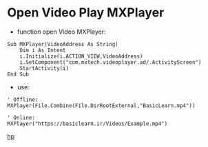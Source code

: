 # Open Video Play MXPlayer

* function open Video MXPlayer:

```basic4android
Sub MXPlayer(VideoAddress As String)
    Dim i As Intent
    i.Initialize(i.ACTION_VIEW,VideoAddress)
    i.SetComponent("com.mxtech.videoplayer.ad/.ActivityScreen")
    StartActivity(i)
End Sub
```

* use:

```b4a
' Offline:
MXPlayer(File.Combine(File.DirRootExternal,"BasicLearn.mp4"))

' Online:
MXPlayer("https://basiclearn.ir/Videos/Example.mp4")
```

[hp](http://hemmatpoor.ir)
